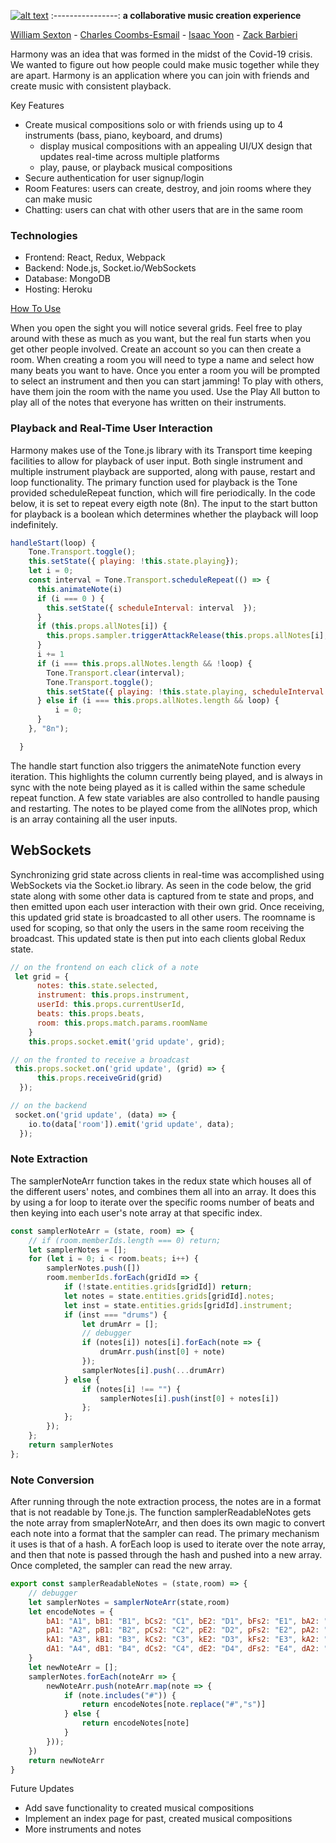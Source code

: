 [![alt text](https://github.com/iProgYou/harmony/blob/master/frontend/public/harmony_logo.png "Go to Harmony")](https://harmony-music.herokuapp.com/)
:----------------:
**a collaborative music creation experience**

[William Sexton](https://github.com/williamsexton/) - [Charles Coombs-Esmail](https://github.com/ccoombsesmail) - [Isaac Yoon](https://github.com/isaac-yoon) - [Zack Barbieri](https://github.com/iProgYou/)


Harmony was an idea that was formed in the midst of the Covid-19 crisis. We wanted to figure out how people could make music together while they are apart. Harmony is an application where you can join with friends and create music with consistent playback.  

Key Features
* Create musical compositions solo or with friends using up to 4 instruments (bass, piano, keyboard, and drums)
  - display musical compositions with an appealing UI/UX design that updates real-time across multiple platforms
  - play, pause, or playback musical compositions
* Secure authentication for user signup/login
* Room Features: users can create, destroy, and join rooms where they can make music
* Chatting: users can chat with other users that are in the same room

### Technologies

- Frontend: React, Redux, Webpack
- Backend: Node.js, Socket.io/WebSockets
- Database: MongoDB
- Hosting: Heroku


[How To Use](https://www.youtube.com/watch?v=mPL3O47iZsg)

When you open the sight you will notice several grids. Feel free to play around with these as much as you want, but the real fun starts when you get other people involved. Create an account so you can then create a room. When creating a room you will need to type a name and select how many beats you want to have. Once you enter a room you will be prompted to select an instrument and then you can start jamming! To play with others, have them join the room with the name you used. Use the Play All button to play all of the notes that everyone has written on their instruments.

<!-- Under the Hood -->

### Playback and Real-Time User Interaction

Harmony makes use of the Tone.js library with its Transport time keeping facilities to allow for playback of user input. Both single instrument and multiple instrument playback are supported, along with pause, restart and loop functionality. The primary function used for playback is the Tone provided scheduleRepeat function, which will fire periodically. In the code below, it is set to repeat every eigth note (8n). The input to the start button for playback is a boolean which determines whether the playback will loop indefinitely.

```javascript
handleStart(loop) {
    Tone.Transport.toggle();
    this.setState({ playing: !this.state.playing});
    let i = 0;
    const interval = Tone.Transport.scheduleRepeat(() => {
      this.animateNote(i)
      if (i === 0 ) {
        this.setState({ scheduleInterval: interval  });
      }
      if (this.props.allNotes[i]) {
        this.props.sampler.triggerAttackRelease(this.props.allNotes[i], "8n");
      }
      i += 1
      if (i === this.props.allNotes.length && !loop) {
        Tone.Transport.clear(interval);
        Tone.Transport.toggle();
        this.setState({ playing: !this.state.playing, scheduleInterval: null, pauseNote: 0, pauseInt: null });   
      } else if (i === this.props.allNotes.length && loop) {
          i = 0;
      }
    }, "8n");

  }
```
The handle start function also triggers the animateNote function every iteration. This highlights the column currently being played, and is always in sync with the note being played as it is called within the same schedule repeat function. A few state variables are also controlled to handle pausing and restarting. The notes to be played come from the allNotes prop, which is an array containing all the user inputs.

## WebSockets

Synchronizing grid state across clients in real-time was accomplished using WebSockets via the Socket.io library. As seen in the code below, the grid state along with some other data is captured from te state and props, and then emitted upon each user interaction with their own grid. Once receiving, this updated grid state is broadcasted to all other users. The roomname is used for scoping, so that only the users in the same room receiving the broadcast. This updated state is then put into each clients global Redux state.

```javascript
// on the frontend on each click of a note
 let grid = {
      notes: this.state.selected,
      instrument: this.props.instrument,
      userId: this.props.currentUserId,
      beats: this.props.beats,
      room: this.props.match.params.roomName
    }
    this.props.socket.emit('grid update', grid);

// on the fronted to receive a broadcast
 this.props.socket.on('grid update', (grid) => {
      this.props.receiveGrid(grid)
  });

// on the backend
 socket.on('grid update', (data) => {
    io.to(data['room']).emit('grid update', data);
  });

```
### Note Extraction 

The samplerNoteArr function takes in the redux state which houses all of the different users' notes, and combines them all into an array. It does this by using a for loop to iterate over the specific rooms number of beats and then keying into each user's note array at that specific index. 

```javascript
const samplerNoteArr = (state, room) => {
    // if (room.memberIds.length === 0) return;
    let samplerNotes = [];
    for (let i = 0; i < room.beats; i++) {
        samplerNotes.push([])
        room.memberIds.forEach(gridId => {
            if (!state.entities.grids[gridId]) return;
            let notes = state.entities.grids[gridId].notes;
            let inst = state.entities.grids[gridId].instrument;
            if (inst === "drums") {
                let drumArr = [];
                // debugger
                if (notes[i]) notes[i].forEach(note => {
                    drumArr.push(inst[0] + note)
                });
                samplerNotes[i].push(...drumArr)
            } else {
                if (notes[i] !== "") {
                    samplerNotes[i].push(inst[0] + notes[i])
                };
            };
        });
    };
    return samplerNotes
};
```
### Note Conversion

After running through the note extraction process, the notes are in a format that is not readable by Tone.js. The function samplerReadableNotes gets the note array from smaplerNoteArr, and then does its own magic to convert each note into a format that the sampler can read. The primary mechanism it uses is that of a hash. A forEach loop is used to iterate over the note array, and then that note is passed through the hash and pushed into a new array. Once completed, the sampler can read the new array.

```javascript
export const samplerReadableNotes = (state,room) => {
    // debugger
    let samplerNotes = samplerNoteArr(state,room)
    let encodeNotes = {
        bA1: "A1", bB1: "B1", bCs2: "C1", bE2: "D1", bFs2: "E1", bA2: "F1", 
        pA1: "A2", pB1: "B2", pCs2: "C2", pE2: "D2", pFs2: "E2", pA2: "F2",
        kA1: "A3", kB1: "B3", kCs2: "C3", kE2: "D3", kFs2: "E3", kA2: "F3", 
        dA1: "A4", dB1: "B4", dCs2: "C4", dE2: "D4", dFs2: "E4", dA2: "F4"
    }
    let newNoteArr = []; 
    samplerNotes.forEach(noteArr => {
        newNoteArr.push(noteArr.map(note => {
            if (note.includes("#")) {
                return encodeNotes[note.replace("#","s")]
            } else {
                return encodeNotes[note]
            }
        }));
    })
    return newNoteArr
}
```

Future Updates
* Add save functionality to created musical compositions
* Implement an index page for past, created musical compositions
* More instruments and notes

